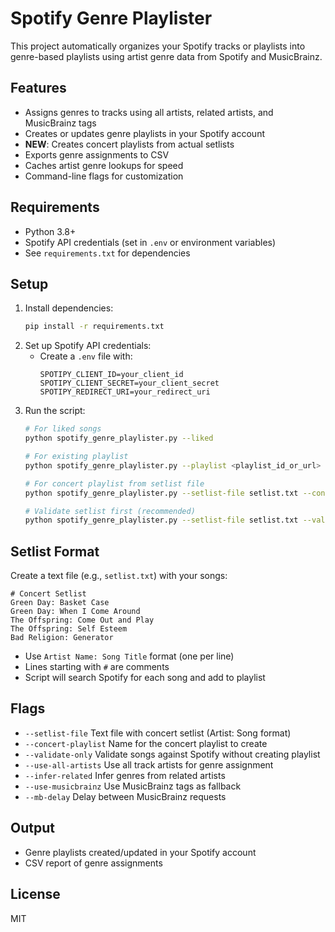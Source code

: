 # Spotify Genre Playlister

This project automatically organizes your Spotify tracks or playlists into genre-based playlists using artist genre data from Spotify and MusicBrainz.

## Features
- Assigns genres to tracks using all artists, related artists, and MusicBrainz tags
- Creates or updates genre playlists in your Spotify account
- **NEW**: Creates concert playlists from actual setlists
- Exports genre assignments to CSV
- Caches artist genre lookups for speed
- Command-line flags for customization

## Requirements
- Python 3.8+
- Spotify API credentials (set in `.env` or environment variables)
- See `requirements.txt` for dependencies

## Setup
1. Install dependencies:
   ```sh
   pip install -r requirements.txt
   ```
2. Set up Spotify API credentials:
   - Create a `.env` file with:
     ```
     SPOTIPY_CLIENT_ID=your_client_id
     SPOTIPY_CLIENT_SECRET=your_client_secret
     SPOTIPY_REDIRECT_URI=your_redirect_uri
     ```
3. Run the script:
   ```sh
   # For liked songs
   python spotify_genre_playlister.py --liked
   
   # For existing playlist
   python spotify_genre_playlister.py --playlist <playlist_id_or_url>
   
   # For concert playlist from setlist file
   python spotify_genre_playlister.py --setlist-file setlist.txt --concert-playlist "My Concert 2025"
   
   # Validate setlist first (recommended)
   python spotify_genre_playlister.py --setlist-file setlist.txt --validate-only
   ```

## Setlist Format
Create a text file (e.g., `setlist.txt`) with your songs:
```
# Concert Setlist
Green Day: Basket Case
Green Day: When I Come Around
The Offspring: Come Out and Play
The Offspring: Self Esteem
Bad Religion: Generator
```
- Use `Artist Name: Song Title` format (one per line)
- Lines starting with `#` are comments
- Script will search Spotify for each song and add to playlist

## Flags
- `--setlist-file` Text file with concert setlist (Artist: Song format)
- `--concert-playlist` Name for the concert playlist to create
- `--validate-only` Validate songs against Spotify without creating playlist
- `--use-all-artists` Use all track artists for genre assignment
- `--infer-related` Infer genres from related artists
- `--use-musicbrainz` Use MusicBrainz tags as fallback
- `--mb-delay` Delay between MusicBrainz requests

## Output
- Genre playlists created/updated in your Spotify account
- CSV report of genre assignments

## License
MIT
